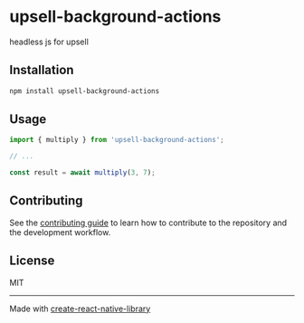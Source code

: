 # upsell-background-actions

headless js for upsell

## Installation

```sh
npm install upsell-background-actions
```

## Usage


```js
import { multiply } from 'upsell-background-actions';

// ...

const result = await multiply(3, 7);
```


## Contributing

See the [contributing guide](CONTRIBUTING.md) to learn how to contribute to the repository and the development workflow.

## License

MIT

---

Made with [create-react-native-library](https://github.com/callstack/react-native-builder-bob)
